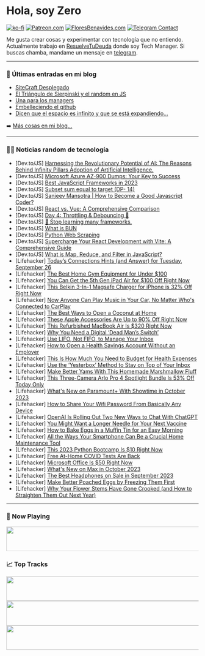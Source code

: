 # Hola, soy Zero

[![ko-fi](https://ko-fi.com/img/githubbutton_sm.svg)](https://ko-fi.com/J3J4N0LUK)
[![Patreon.com](https://img.shields.io/endpoint.svg?url=https%3A%2F%2Fshieldsio-patreon.vercel.app%2Fapi%3Fusername%3Dzerodragon%26type%3Dpatrons&style=for-the-badge)](https://patreon.com/zerodragon)
[![FloresBenavides.com](https://img.shields.io/website?down_message=oops&label=MiBlog&style=for-the-badge&up_message=online&url=https%3A%2F%2Ffloresbenavides.com)](https://floresbenavides.com)
[![Telegram Contact](https://img.shields.io/badge/escr%C3%ADbeme-ZeroDragon-%2326A5E4?style=for-the-badge&logo=telegram)](https://t.me/zerodragon)

Me gusta crear cosas y experimentar con tecnología que no entiendo.
Actualmente trabajo en [ResuelveTuDeuda](http://github.com/resuelve) donde soy Tech Manager.
Si buscas chamba, mandame un mensaje en [telegram](https://t.me/zerodragon).

---

### 📕 Últimas entradas en mi blog
<!-- BLOG-POST-LIST:START -->
- [SiteCraft Desplegado](https://floresbenavides.com/sitecraft-desplegado/)
- [El Triángulo de Sierpinski y el random en JS](https://floresbenavides.com/el-triangulo-de-sierpinski-y-el-random-en-js/)
- [Una para los managers](https://floresbenavides.com/una-para-los-managers/)
- [Embelleciendo el github](https://floresbenavides.com/embelleciendo-el-github/)
- [Dicen que el espacio es infinito y que se está expandiendo…](https://floresbenavides.com/dicen-que-el-espacio-es-infinito-y-que-se-esta-expandiendo/)
<!-- BLOG-POST-LIST:END -->

➡️ [Más cosas en mi blog...](https://floresbenavides.com)

---

### 👨‍💻 Noticias random de tecnología
<!-- TECH-POSTS:START -->
- [Dev.to/JS] [Harnessing the Revolutionary Potential of AI: The Reasons Behind Infinity Pillars Adoption of Artificial Intelligence.](https://dev.to/abhishek8938/harnessing-the-revolutionary-potential-of-ai-the-reasons-behind-infinity-pillars-adoption-of-artificial-intelligence-4ac6)
- [Dev.to/JS] [Microsoft Azure AZ-900 Dumps: Your Key to Success](https://dev.to/az900testdumps/microsoft-azure-az-900-dumps-your-key-to-success-3pno)
- [Dev.to/JS] [Best JavaScript Frameworks in 2023](https://dev.to/canadianagency/best-javascript-frameworks-in-2023-5257)
- [Dev.to/JS] [Subset sum equal to target &lpar;DP- 14&rpar;](https://dev.to/zeeshanali0704/subset-sum-equal-to-target-dp-14-4fe)
- [Dev.to/JS] [Sanjeev Mansotra | How to Become a Good Javascript Coder?](https://dev.to/sanjeevmansotra/sanjeev-mansotra-how-to-become-a-good-javascript-coder-207)
- [Dev.to/JS] [React vs. Vue: A Comprehensive Comparison](https://dev.to/arafatweb/react-vs-vue-a-comprehensive-comparison-2ln7)
- [Dev.to/JS] [Day 4: Throttling &amp; Debouncing 🚀](https://dev.to/shivamblog/day-4-throttling-debouncing-7dc)
- [Dev.to/JS] [🛑 Stop learning many frameworks.](https://dev.to/michthebrandofficial/stop-learning-many-frameworks-1dak)
- [Dev.to/JS] [What is BUN](https://dev.to/akilesh/what-is-bun-1fa1)
- [Dev.to/JS] [Python Web Scraping](https://dev.to/voicelifemedia/python-web-scraping-1d64)
- [Dev.to/JS] [Supercharge Your React Development with Vite: A Comprehensive Guide](https://dev.to/xanyl/supercharge-your-react-development-with-vite-a-comprehensive-guide-n3g)
- [Dev.to/JS] [What is Map, Reduce, and Filter in JavaScript?](https://dev.to/justmrkhan/what-is-map-reduce-and-filter-in-javascript-20ic)
- [Lifehacker] [Today’s Connections Hints &lpar;and Answer&rpar; for Tuesday, September 26](https://lifehacker.com/nyt-connections-answer-today-september-26-2023-1850870469)
- [Lifehacker] [The Best Home Gym Equipment for Under $100](https://lifehacker.com/the-best-home-gym-equipment-for-under-100-1850871725)
- [Lifehacker] [You Can Get the 5th Gen iPad Air for $100 Off Right Now](https://lifehacker.com/you-can-get-the-5th-gen-ipad-air-for-100-off-right-now-1850871626)
- [Lifehacker] [This Belkin 3-In-1 Magsafe Charger for iPhone is 32% Off Right Now](https://lifehacker.com/this-belkin-3-in-1-magsafe-charger-for-iphone-is-32-of-1850871665)
- [Lifehacker] [Now Anyone Can Play Music in Your Car, No Matter Who&#39;s Connected to CarPlay](https://lifehacker.com/now-anyone-can-play-music-in-your-car-no-matter-whos-c-1850871141)
- [Lifehacker] [The Best Ways to Open a Coconut at Home](https://lifehacker.com/the-best-way-to-split-open-a-coconut-without-any-tools-1788929306)
- [Lifehacker] [These Apple Accessories Are Up to 90% Off Right Now](https://lifehacker.com/these-apple-accessories-are-up-to-90-off-right-now-1850871211)
- [Lifehacker] [This Refurbished MacBook Air Is $320 Right Now](https://lifehacker.com/this-refurbished-macbook-air-is-320-right-now-1850862814)
- [Lifehacker] [Why You Need a Digital ‘Dead Man’s Switch’](https://lifehacker.com/why-you-need-a-digital-dead-man-s-switch-1850870582)
- [Lifehacker] [Use LIFO, Not FIFO, to Manage Your Inbox](https://lifehacker.com/use-lifo-not-fifo-to-manage-your-inbox-1850870937)
- [Lifehacker] [How to Open a Health Savings Account Without an Employer](https://lifehacker.com/how-to-open-a-health-savings-account-1826916017)
- [Lifehacker] [This Is How Much You Need to Budget for Health Expenses](https://lifehacker.com/this-is-how-much-you-need-to-budget-for-health-expenses-1850865928)
- [Lifehacker] [Use the ‘Yesterbox’ Method to Stay on Top of Your Inbox](https://lifehacker.com/use-the-yesterbox-method-to-stay-on-top-of-your-inbox-1850870791)
- [Lifehacker] [Make Better Yams With This Homemade Marshmallow Fluff](https://lifehacker.com/make-your-own-marshmallow-fluff-for-better-yams-1839874160)
- [Lifehacker] [This Three-Camera Arlo Pro 4 Spotlight Bundle Is 53% Off Today Only](https://lifehacker.com/this-three-camera-arlo-pro-4-spotlight-bundle-is-53-of-1850870677)
- [Lifehacker] [What&#39;s New on Paramount+ With Showtime in October 2023](https://lifehacker.com/whats-new-on-paramount-with-showtime-in-october-2023-1850870374)
- [Lifehacker] [How to Share Your Wifi Password From Basically Any Device](https://lifehacker.com/how-to-share-your-wifi-password-from-any-device-1847387089)
- [Lifehacker] [OpenAI Is Rolling Out Two New Ways to Chat With ChatGPT](https://lifehacker.com/openai-is-rolling-out-two-new-ways-to-chat-with-chatgpt-1850870166)
- [Lifehacker] [You Might Want a Longer Needle for Your Next Vaccine](https://lifehacker.com/you-might-want-a-longer-needle-for-your-next-vaccine-1850870077)
- [Lifehacker] [How to Bake Eggs in a Muffin Tin for an Easy Morning](https://lifehacker.com/these-easy-batch-baked-eggs-are-perfect-for-thanksgivin-1849813715)
- [Lifehacker] [All the Ways Your Smartphone Can Be a Crucial Home Maintenance Tool](https://lifehacker.com/all-the-ways-your-smartphone-can-be-a-crucial-home-main-1850870194)
- [Lifehacker] [This 2023 Python Bootcamp Is $10 Right Now](https://lifehacker.com/this-2023-python-bootcamp-is-10-right-now-1850863052)
- [Lifehacker] [Free At-Home COVID Tests Are Back](https://lifehacker.com/free-at-home-covid-tests-are-coming-back-1850860991)
- [Lifehacker] [Microsoft Office Is $50 Right Now](https://lifehacker.com/microsoft-office-is-50-right-now-1850862416)
- [Lifehacker] [What&#39;s New on Max in October 2023](https://lifehacker.com/whats-new-on-max-in-october-2023-1850868379)
- [Lifehacker] [The Best Headphones on Sale in September 2023](https://lifehacker.com/best-headphone-deals-1850866758)
- [Lifehacker] [Make Better Poached Eggs by Freezing Them First](https://lifehacker.com/make-better-poached-eggs-by-freezing-them-first-1850866365)
- [Lifehacker] [Why Your Flower Stems Have Gone Crooked &lpar;and How to Straighten Them Out Next Year&rpar;](https://lifehacker.com/why-your-flower-stems-have-gone-crooked-and-how-to-str-1850865776)<!-- TECH-POSTS:END -->

---

### 🎵 Now Playing
<a href="https://spotify-now-playing-dun.vercel.app/now-playing?open"><img src="https://spotify-now-playing-dun.vercel.app/now-playing" width="540" height="64"></a>

### 📈 Top Tracks
<a href="https://spotify-now-playing-dun.vercel.app/top-tracks?i=1&open"><img src="https://spotify-now-playing-dun.vercel.app/top-tracks?i=1" width="540" height="64"></a>
<a href="https://spotify-now-playing-dun.vercel.app/top-tracks?i=2&open"><img src="https://spotify-now-playing-dun.vercel.app/top-tracks?i=2" width="540" height="64"></a>
<a href="https://spotify-now-playing-dun.vercel.app/top-tracks?i=3&open"><img src="https://spotify-now-playing-dun.vercel.app/top-tracks?i=3" width="540" height="64"></a>
